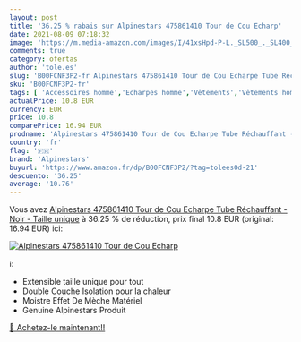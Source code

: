 ```yaml
---
layout: post
title: '36.25 % rabais sur Alpinestars 475861410 Tour de Cou Echarp'
date: 2021-08-09 07:18:32
image: 'https://m.media-amazon.com/images/I/41xsHpd-P-L._SL500_._SL400_.jpg'
comments: true
category: ofertas
author: 'tole.es'
slug: 'B00FCNF3P2-fr Alpinestars 475861410 Tour de Cou Echarpe Tube Réchauffant...'
sku: 'B00FCNF3P2-fr'
tags: [ 'Accessoires homme','Echarpes homme','Vêtements','Vêtements homme','alpinestars', ]
actualPrice: 10.8 EUR
currency: EUR
price: 10.8
comparePrice: 16.94 EUR
prodname: 'Alpinestars 475861410 Tour de Cou Echarpe Tube Réchauffant - Noir - Taille unique'
country: 'fr'
flag: '🇫🇷'
brand: 'Alpinestars'
buyurl: 'https://www.amazon.fr/dp/B00FCNF3P2/?tag=tolees0d-21'
descuento: '36.25'
average: '10.76'
---
```


Vous avez [Alpinestars 475861410 Tour de Cou Echarpe Tube Réchauffant - Noir - Taille unique](https://www.amazon.fr/dp/B00FCNF3P2/?tag=tolees0d-21)  à  36.25 % de réduction, prix final  10.8 EUR (original: 16.94 EUR) ici:

[![Alpinestars 475861410 Tour de Cou Echarp](https://m.media-amazon.com/images/I/41xsHpd-P-L._SL500_._SL400_.jpg)](https://www.amazon.fr/dp/B00FCNF3P2/?tag=tolees0d-21)

ℹ️:

- Extensible taille unique pour tout
- Double Couche Isolation pour la chaleur
- Moistre Effet De Mèche Matériel
- Genuine Alpinestars Produit

[🛒 Achetez-le maintenant!!](https://www.amazon.fr/dp/B00FCNF3P2/?tag=tolees0d-21)
